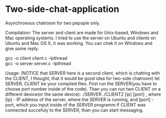 # Two-side-chat-application

Asynchronous chatroom for two pepople only.

Compilation:
The server and client are made for Unix-based, Windows and Mac operating systems. I tried to use the server on Ubuntu and clients on Ubuntu and Mac OS X, it was working. You can chek it on Windows and give some reply.

gcc -o client client.c -lpthread  
gcc -o server server.c -lpthread

Usage:
(NOTICE that SERVER here is a second client, which is chatting with the CLIENT, I thought, that it would be good idea for two-side chatroom)
let SERVER, CLIENT be your compiled files. First run the SERVER(you have to choose port number inside of the code). Than you can run two CLIENT on a different device(or the same device):
  ./SERVER
  ./CLIENT2 [ip] [port]
  , where [ip] - IP address of the server, where the SERVER is running, and [port] - port, which you input inside of the SERVER programm
  If CLIENT was connected succefuly to the SERVER, than you can start messaging.
